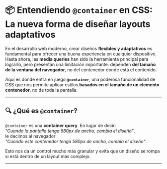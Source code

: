 # 📦 Entendiendo `@container` en CSS: La nueva forma de diseñar layouts adaptativos

En el desarrollo web moderno, crear diseños **flexibles y adaptativos** es fundamental para ofrecer una buena experiencia en cualquier dispositivo. Hasta ahora, las **media queries** han sido la herramienta principal para lograrlo, pero presentan una limitación importante: dependen **del tamaño de la ventana del navegador**, no del contenedor donde está el contenido.

Aquí es donde entra en juego **`@container`**, una poderosa funcionalidad de CSS que nos permite aplicar estilos **basados en el tamaño de un elemento contenedor**, no de toda la pantalla.

---

## 🔍 ¿Qué es `@container`?

`@container` es una **container query**. En lugar de decir:  
*"Cuando la pantalla tenga 580px de ancho, cambia el diseño"*,  
le decimos al navegador:  
*"Cuando este contenedor tenga 580px de ancho, cambia el diseño"*.

Esto nos da un control mucho más granular y evita que un diseño se rompa si está dentro de un layout más complejo.

---

